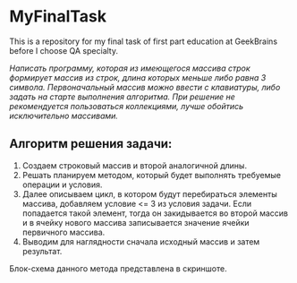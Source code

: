# MyFinalTask
This is a repository for my final task of first part education at GeekBrains before I choose QA specialty.

*Написать программу, которая из имеющегося массива строк формирует массив из строк, длина которых меньше либо равна 3 символа. Первоначальный массив можно ввести с клавиатуры, либо задать на старте выполнения алгоритма. При решение не рекомендуется пользоваться коллекциями, лучше обойтись исключительно массивами.*

## Алгоритм решения задачи:

1. Создаем строковый массив и второй аналогичной длины.
2. Решать планируем методом, который будет выполнять требуемые операции и условия. 
3. Далее описываем цикл, в котором будут перебираться элементы массива, добавляем условие <= 3 из условия задачи. Если попадается такой элемент, тогда он закидывается во второй массив и в ячейку нового массива записывается значение ячейки первичного массива.
4. Выводим для наглядности сначала исходный массив и затем результат.


Блок-схема данного метода представлена в скриншоте.